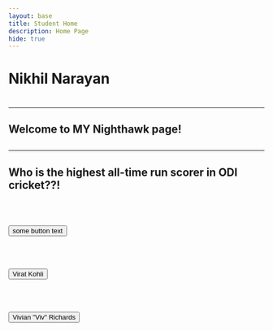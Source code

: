 ```yaml
---
layout: base
title: Student Home 
description: Home Page
hide: true
---
```


<h1>Nikhil Narayan<h1>
<hr>
<h2>Welcome to MY Nighthawk page!<h2>
<hr>
<h2><p>Who is the highest all-time run scorer in ODI cricket??!</p></h2>
<br>
<h2><button>some button text</button></h2>
<br>
<div>
<h2><button>Virat Kohli</button></h2>
<br>
</div>
<div>
    <h2><button>Vivian "Viv" Richards</button></h2>
    <br>

</div>


